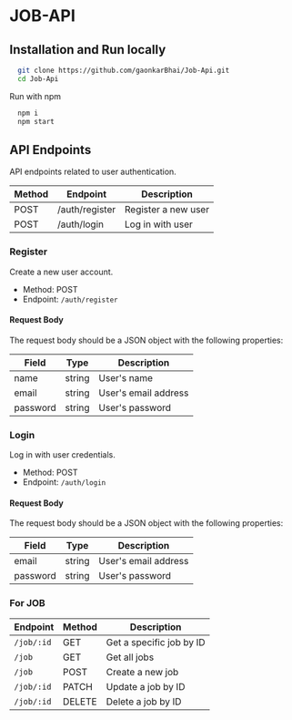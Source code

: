 # JOB-API

## Installation and Run locally
```bash
  git clone https://github.com/gaonkarBhai/Job-Api.git
  cd Job-Api
```
Run with npm
```bash
  npm i
  npm start
```

## API Endpoints

API endpoints related to user authentication.

| Method | Endpoint       | Description          |
| ------ | -------------- | -------------------- |
| POST   | /auth/register | Register a new user  |
| POST   | /auth/login    | Log in with user     |

### Register

Create a new user account.

- Method: POST
- Endpoint: `/auth/register`

#### Request Body

The request body should be a JSON object with the following properties:

| Field    | Type   | Description          |
| -------- | ------ | -------------------- |
| name     | string | User's name          |
| email    | string | User's email address |
| password | string | User's password      |



### Login

Log in with user credentials.

- Method: POST
- Endpoint: `/auth/login`

#### Request Body

The request body should be a JSON object with the following properties:

| Field    | Type   | Description          |
| -------- | ------ | -------------------- |
| email    | string | User's email address |
| password | string | User's password      |




### For JOB


| Endpoint           | Method | Description                       |
|--------------------|--------|-----------------------------------|
| `/job/:id`         | GET    | Get a specific job by ID          |
| `/job`             | GET    | Get all jobs                      |
| `/job`             | POST   | Create a new job                  |
| `/job/:id`         | PATCH  | Update a job by ID                |
| `/job/:id`         | DELETE | Delete a job by ID                |
